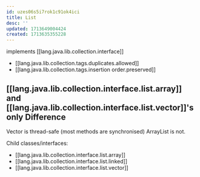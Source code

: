 ```yaml
---
id: uzes06s5i7rok1c91ok4ici
title: List
desc: ''
updated: 1713649004424
created: 1713635355228
---
```


implements [[lang.java.lib.collection.interface]]

- [[lang.java.lib.collection.tags.duplicates.allowed]]
- [[lang.java.lib.collection.tags.insertion order.preserved]]

## [[lang.java.lib.collection.interface.list.array]] and [[lang.java.lib.collection.interface.list.vector]]'s only Difference

Vector is thread-safe (most methods are synchronised)
ArrayList is not.


Child classes/interfaces:

- [[lang.java.lib.collection.interface.list.array]]
- [[lang.java.lib.collection.interface.list.linked]]
- [[lang.java.lib.collection.interface.list.vector]]
